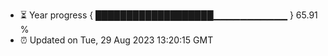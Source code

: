 - ⏳ Year progress { ███████████████████▁▁▁▁▁▁▁▁▁▁▁ } 65.91 %
- ⏰ Updated on Tue, 29 Aug 2023 13:20:15 GMT

